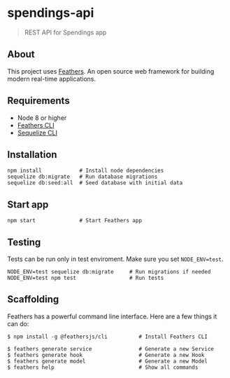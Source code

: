 # spendings-api

> REST API for Spendings app

## About

This project uses [Feathers](http://feathersjs.com). An open source web framework for building modern real-time applications.

## Requirements
- Node 8 or higher
- [Feathers CLI](https://github.com/feathersjs/cli)
- [Sequelize CLI](https://github.com/sequelize/cli)

## Installation
```
npm install            # Install node dependencies
sequelize db:migrate   # Run database migrations
sequelize db:seed:all  # Seed database with initial data 
```

## Start app
```
npm start              # Start Feathers app
```

## Testing
Tests can be run only in test enviroment. Make sure you set `NODE_ENV=test`.
```
NODE_ENV=test sequelize db:migrate     # Run migrations if needed
NODE_ENV=test npm test                 # Run tests
```

## Scaffolding

Feathers has a powerful command line interface. Here are a few things it can do:

```
$ npm install -g @feathersjs/cli          # Install Feathers CLI

$ feathers generate service               # Generate a new Service
$ feathers generate hook                  # Generate a new Hook
$ feathers generate model                 # Generate a new Model
$ feathers help                           # Show all commands
```
